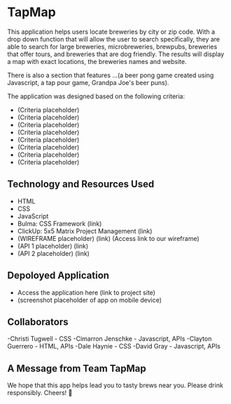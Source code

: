 # TapMap

This application helps users locate breweries by city or zip code. With a drop down function that will allow the user to search specifically, they are able to search for large breweries, microbreweries, brewpubs, breweries that offer tours, and breweries that are dog friendly. The results will display a map with exact locations, the breweries names and website. 

There is also a section that features ...(a beer pong game created using Javascript, a tap pour game, Grandpa Joe's beer puns). 

The application was designed based on the following criteria: 
- (Criteria placeholder)
- (Criteria placeholder)
- (Criteria placeholder)
- (Criteria placeholder)
- (Criteria placeholder)
- (Criteria placeholder)
- (Criteria placeholder)
- (Criteria placeholder)

## Technology and Resources Used 
- HTML
- CSS
- JavaScript
- Bulma: CSS Framework (link)
- ClickUp: 5x5 Matrix Project Management (link)
- (WIREFRAME placeholder) (link)
    (Access link to our wireframe)
- (API 1 placeholder) (link)
- (API 2 placeholder) (link)


## Depoloyed Application
- Access the application here (link to project site)
-  (screenshot placeholder of app on mobile device)


## Collaborators
-Christi Tugwell - CSS
-Cimarron Jenschke - Javascript, APIs
-Clayton Guerrero - HTML, APIs
-Dale Haynie - CSS 
-David Gray - Javascript, APIs

## A Message from Team TapMap
We hope that this app helps lead you to tasty brews near you. Please drink responsibly. Cheers! 🍺 